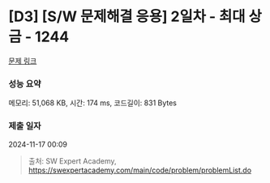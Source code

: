# [D3] [S/W 문제해결 응용] 2일차 - 최대 상금 - 1244 

[문제 링크](https://swexpertacademy.com/main/code/problem/problemDetail.do?contestProbId=AV15Khn6AN0CFAYD) 

### 성능 요약

메모리: 51,068 KB, 시간: 174 ms, 코드길이: 831 Bytes

### 제출 일자

2024-11-17 00:09



> 출처: SW Expert Academy, https://swexpertacademy.com/main/code/problem/problemList.do